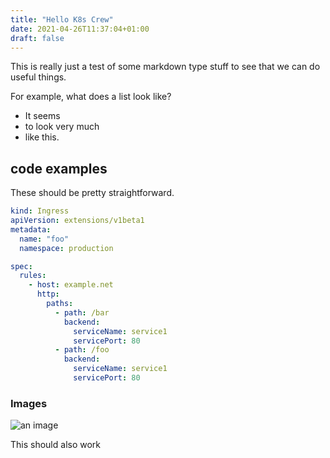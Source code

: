 ```yaml
---
title: "Hello K8s Crew"
date: 2021-04-26T11:37:04+01:00
draft: false
---
```


This is really just a test of some markdown type stuff to see that we can do useful things.

For example, what does a list look like?

<!--more-->

-  It seems
-  to look very much
-  like this.


## code examples

These should be pretty straightforward.

```yaml
kind: Ingress
apiVersion: extensions/v1beta1
metadata:
  name: "foo"
  namespace: production

spec:
  rules:
    - host: example.net
      http:
        paths:
          - path: /bar
            backend:
              serviceName: service1
              servicePort: 80
          - path: /foo
            backend:
              serviceName: service1
              servicePort: 80
```

### Images

![an image](https://aws1.discourse-cdn.com/business6/uploads/kubernetes/original/2X/8/8a8e4ef1a1edf54a782080ef25bb3423210979f6.png)

This should also work
